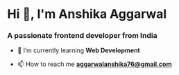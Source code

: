 # Hi 👋, I'm Anshika Aggarwal
### A passionate frontend developer from India

- 🌱 I’m currently learning **Web Development**

- 📫 How to reach me **aggarwalanshika76@gmail.com**
